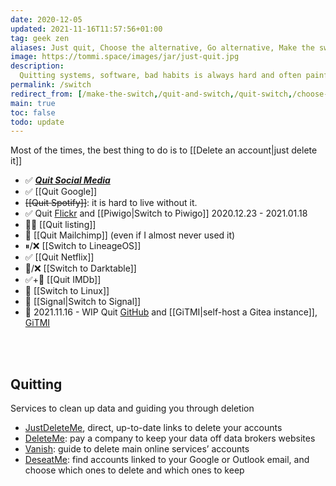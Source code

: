 ```yaml
---
date: 2020-12-05
updated: 2021-11-16T11:57:56+01:00
tag: geek zen
aliases: Just quit, Choose the alternative, Go alternative, Make the switch
image: https://tommi.space/images/jar/just-quit.jpg
description:
  Quitting systems, software, bad habits is always hard and often painful. Nevertheless, if it is for the best, it is worth it. Below some of the things I am quitting.
permalink: /switch
redirect_from: [/make-the-switch,/quit-and-switch,/quit-switch,/choose-the-alternative, /alternative-software, /alternative]
main: true
toc: false
todo: update
---
```

<div class='blue box'>
	Most of the times, the best thing to do is to [[Delete an account|just delete it]]
</div>

- ✅ [**<cite>Quit Social Media</cite>**](https://quitsocialmedia.club)
- ✅ [[Quit Google]]
- ~~[[Quit Spotify]]~~: it is hard to live without it.
- ✅ Quit [Flickr](https://flickr.com 'Flickr') and [[Piwigo|Switch to Piwigo]] 2020.12.23 - 2021.01.18
- 😵‍💫 [[Quit listing]]
- 🚧 [[Quit Mailchimp]] (even if I almost never used it)
- ⏸/❌ [[Switch to LineageOS]]
- ✅ [[Quit Netflix]]
- 🚧/❌ [[Switch to Darktable]]
- ✅+🚧 [[Quit IMDb]]
- 🚧 [[Switch to Linux]]
- 🚧 [[Signal|Switch to Signal]]
- 🚧 <time datetime='2021-11-16T11:43:34+01:00'>2021.11.16</time> - WIP Quit [GitHub](https://github.com/xplosionmind 'GitHub') and [[GiTMI|self-host a Gitea instance]], [GiTMI](https://gitmi.dev 'GiTMI homepage')

<br>
<br>

## Quitting

Services to clean up data and guiding you through deletion

- [JustDeleteMe](https://justdeleteme.xyz/ 'JustDeleteMe'), direct, up-to-date links to delete your accounts
- [DeleteMe](https://joindeleteme.com 'DeleteMe'): pay a company to keep your data off data brokers websites
- [Vanish](https://vanishlist.ml/ 'Vanish'): guide to delete main online services’ accounts
- [DeseatMe](https://www.deseat.me/ 'DeseatMe'): find accounts linked to your Google or Outlook email, and choose which ones to delete and which ones to keep